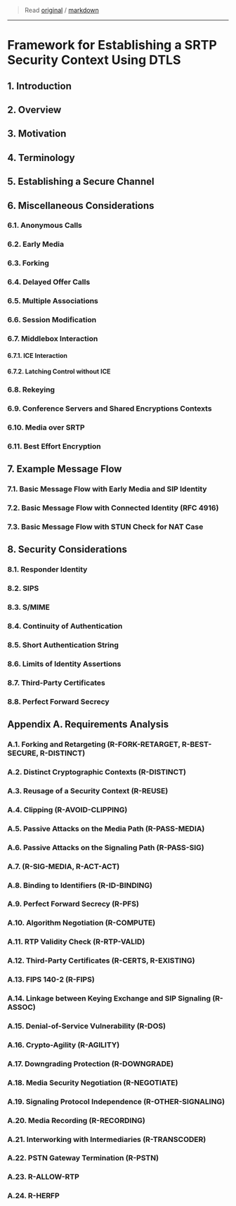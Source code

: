 > Read [original](https://tools.ietf.org/html/rfc5763) / [markdown](../markdown/rfc5763.md)

---

# Framework for Establishing a SRTP Security Context Using DTLS

## 1. Introduction

## 2. Overview

## 3. Motivation

## 4. Terminology

## 5. Establishing a Secure Channel

## 6. Miscellaneous Considerations

### 6.1. Anonymous Calls

### 6.2. Early Media

### 6.3. Forking

### 6.4. Delayed Offer Calls

### 6.5. Multiple Associations

### 6.6. Session Modification

### 6.7. Middlebox Interaction

#### 6.7.1. ICE Interaction

#### 6.7.2. Latching Control without ICE

### 6.8. Rekeying

### 6.9. Conference Servers and Shared Encryptions Contexts

### 6.10. Media over SRTP

### 6.11. Best Effort Encryption

## 7. Example Message Flow

### 7.1. Basic Message Flow with Early Media and SIP Identity

### 7.2. Basic Message Flow with Connected Identity (RFC 4916)

### 7.3. Basic Message Flow with STUN Check for NAT Case

## 8. Security Considerations

### 8.1. Responder Identity

### 8.2. SIPS

### 8.3. S/MIME

### 8.4. Continuity of Authentication

### 8.5. Short Authentication String

### 8.6. Limits of Identity Assertions

### 8.7. Third-Party Certificates

### 8.8. Perfect Forward Secrecy

## Appendix A. Requirements Analysis

### A.1. Forking and Retargeting (R-FORK-RETARGET, R-BEST-SECURE, R-DISTINCT)

### A.2. Distinct Cryptographic Contexts (R-DISTINCT)

### A.3. Reusage of a Security Context (R-REUSE)

### A.4. Clipping (R-AVOID-CLIPPING)

### A.5. Passive Attacks on the Media Path (R-PASS-MEDIA)

### A.6. Passive Attacks on the Signaling Path (R-PASS-SIG)

### A.7. (R-SIG-MEDIA, R-ACT-ACT)

### A.8. Binding to Identifiers (R-ID-BINDING)

### A.9. Perfect Forward Secrecy (R-PFS)

### A.10. Algorithm Negotiation (R-COMPUTE)

### A.11. RTP Validity Check (R-RTP-VALID)

### A.12. Third-Party Certificates (R-CERTS, R-EXISTING)

### A.13. FIPS 140-2 (R-FIPS)

### A.14. Linkage between Keying Exchange and SIP Signaling (R-ASSOC)

### A.15. Denial-of-Service Vulnerability (R-DOS)

### A.16. Crypto-Agility (R-AGILITY)

### A.17. Downgrading Protection (R-DOWNGRADE)

### A.18. Media Security Negotiation (R-NEGOTIATE)

### A.19. Signaling Protocol Independence (R-OTHER-SIGNALING)

### A.20. Media Recording (R-RECORDING)

### A.21. Interworking with Intermediaries (R-TRANSCODER)

### A.22. PSTN Gateway Termination (R-PSTN)

### A.23. R-ALLOW-RTP

### A.24. R-HERFP